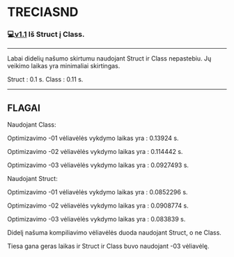 # TRECIASND
### :computer:[v1.1](https://github.com/odiraitis/TRECIASND/releases/tag/v1.1) Iš Struct į Class.
-------------------------------------------------------------------------------
Labai didelių našumo skirtumu naudojant Struct ir Class nepastebiu. Jų veikimo laikas yra minimaliai skirtingas.

Struct : 0.1 s. 
Class : 0.11 s.

-------------------------------------------------------------------------------

## FLAGAI
Naudojant Class:

Optimizavimo -01 vėliavėlės vykdymo laikas yra : 0.13924 s.

Optimizavimo -02 vėliavėlės vykdymo laikas yra : 0.114442 s.

Optimizavimo -03 vėliavėlės vykdymo laikas yra : 0.0927493 s.

Naudojant Struct:

Optimizavimo -01 vėliavėlės vykdymo laikas yra : 0.0852296 s.

Optimizavimo -02 vėliavėlės vykdymo laikas yra : 0.0908774 s.

Optimizavimo -03 vėliavėlės vykdymo laikas yra : 0.083839 s.

Didelį našuma kompiliavimo vėliavėlės duoda naudojant Struct, o ne Class.

Tiesa gana geras laikas ir Struct ir Class buvo naudojant -03 vėliavėlę.
